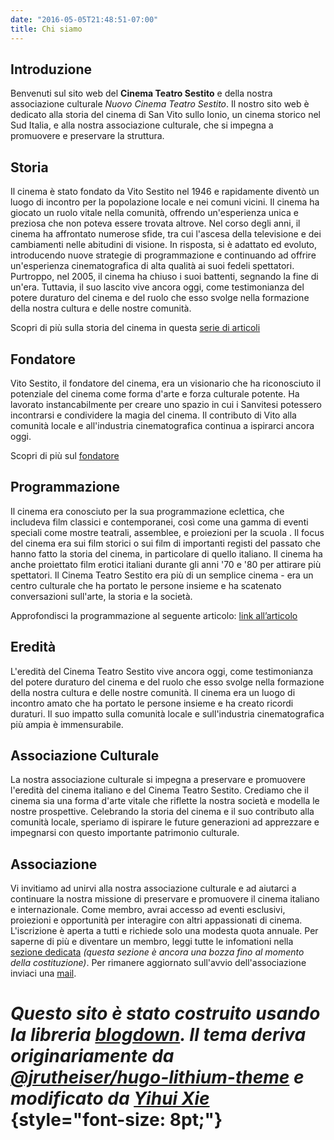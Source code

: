 ```yaml
---
date: "2016-05-05T21:48:51-07:00"
title: Chi siamo
---
```


## Introduzione
Benvenuti sul sito web del **Cinema Teatro Sestito** e della nostra associazione culturale *Nuovo Cinema Teatro Sestito*. Il nostro sito web è dedicato alla storia del cinema di San Vito sullo Ionio, un cinema storico nel Sud Italia, e alla nostra associazione culturale, che si impegna a promuovere e preservare la struttura.

## Storia

Il cinema è stato fondato da Vito Sestito nel 1946 e rapidamente diventò un luogo di incontro per la popolazione locale e nei comuni vicini. Il cinema ha giocato un ruolo vitale nella comunità, offrendo un'esperienza unica e preziosa che non poteva essere trovata altrove. Nel corso degli anni, il cinema ha affrontato numerose sfide, tra cui l'ascesa della televisione e dei cambiamenti nelle abitudini di visione. In risposta, si è adattato ed evoluto, introducendo nuove strategie di programmazione e continuando ad offrire un'esperienza cinematografica di alta qualità ai suoi fedeli spettatori. Purtroppo, nel 2005, il cinema ha chiuso i suoi battenti, segnando la fine di un'era. Tuttavia, il suo lascito vive ancora oggi, come testimonianza del potere duraturo del cinema e del ruolo che esso svolge nella formazione della nostra cultura e delle nostre comunità.

Scopri di più sulla storia del cinema in questa [serie di articoli](/categories/storia)

## Fondatore

Vito Sestito, il fondatore del cinema, era un visionario che ha riconosciuto il potenziale del cinema come forma d'arte e forza culturale potente. Ha lavorato instancabilmente per creare uno spazio in cui i Sanvitesi potessero incontrarsi e condividere la magia del cinema. Il contributo di Vito alla comunità locale e all'industria cinematografica continua a ispirarci ancora oggi.

Scopri di più sul [fondatore](/1902/11/12/vito-sestito/)

## Programmazione

Il cinema era conosciuto per la sua programmazione eclettica, che includeva film classici e contemporanei, così come una gamma di eventi speciali come mostre teatrali, assemblee, e proiezioni per la scuola . Il focus del cinema era sui film storici o sui film di importanti registi del passato che hanno fatto la storia del cinema, in particolare di quello italiano. Il cinema ha anche proiettato film erotici italiani durante gli anni '70 e '80 per attirare più spettatori. Il Cinema Teatro Sestito era più di un semplice cinema - era un centro culturale che ha portato le persone insieme e ha scatenato conversazioni sull'arte, la storia e la società.

Approfondisci la programmazione al seguente articolo: [link all’articolo]()

## Eredità

L'eredità del Cinema Teatro Sestito vive ancora oggi, come testimonianza del potere duraturo del cinema e del ruolo che esso svolge nella formazione della nostra cultura e delle nostre comunità. Il cinema era un luogo di incontro amato che ha portato le persone insieme e ha creato ricordi duraturi. Il suo impatto sulla comunità locale e sull'industria cinematografica più ampia è immensurabile.

## Associazione Culturale

La nostra associazione culturale si impegna a preservare e promuovere l'eredità del cinema italiano e del Cinema Teatro Sestito. Crediamo che il cinema sia una forma d'arte vitale che riflette la nostra società e modella le nostre prospettive. Celebrando la storia del cinema e il suo contributo alla comunità locale, speriamo di ispirare le future generazioni ad apprezzare e impegnarsi con questo importante patrimonio culturale.

## Associazione

Vi invitiamo ad unirvi alla nostra associazione culturale e ad aiutarci a continuare la nostra missione di preservare e promuovere il cinema italiano e internazionale. Come membro, avrai accesso ad eventi esclusivi, proiezioni e opportunità per interagire con altri appassionati di cinema. L'iscrizione è aperta a tutti e richiede solo una modesta quota annuale. Per saperne di più e diventare un membro, leggi tutte le infomationi nella [sezione dedicata](/association/) *(questa sezione è ancora una bozza fino al momento della costituzione)*. Per rimanere aggiornato sull'avvio dell'associazione inviaci una [mail](mailto:whatswrongintown@gmail.com).


# *Questo sito è stato costruito usando la libreria [**blogdown**](https://github.com/rstudio/blogdown). Il tema deriva originariamente da [@jrutheiser/hugo-lithium-theme](https://github.com/jrutheiser/hugo-lithium-theme) e modificato da [Yihui Xie](https://github.com/yihui/hugo-lithium)* {style="font-size: 8pt;"}
